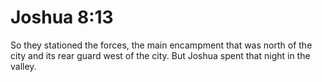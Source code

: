 # Joshua 8:13

So they stationed the forces, the main encampment that was north of the city and its rear guard west of the city. But Joshua spent that night in the valley.
